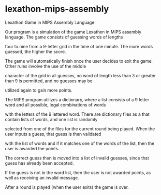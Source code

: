 # lexathon-mips-assembly
Lexathon Game in MIPS Assembly Language


  Our program is a simulation of the game Lexathon in MIPS assembly language. The game consists of guessing words of lengths 

four to nine from a 9-letter grid in the time of one minute. The more words guessed, the higher the score. 

The game will automatically finish once the user decides to exit the game. Other rules involve the use of the middle 

character of the grid in all guesses, no word of length less than 3 or greater than 9 is permitted, and no guesses may be 

utilized again to gain more points. 


  The MIPS program utilizes a dictionary, where a list consists of a 9 letter word and all possible, legal combinations of words 

with the letters of the 9 lettered word. There are dictionary files as a that contain lists of words, and one list is randomly 

selected from one of the files for the current round being played. When the user inputs a guess, that guess is then validated 

with the list of words and if it matches one of the words of the list, then the user is awarded the points. 

The correct guess then is moved into a list of invalid guesses, since that guess has already been accepted. 

If the guess is not in the word list, then the user is not awarded points, as well as receiving an invalid message. 

After a round is played (when the user exits) the game is over. 
